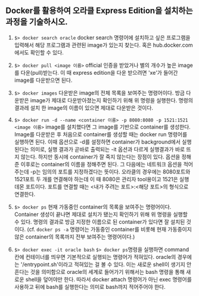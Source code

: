 Docker를 활용하여 오라클 Express Edition을 설치하는 과정을 기술하시오.
----------------------------------------------------------------------

1. `$> docker search oracle`
  docker search 명령어에 설치하고 싶은 프로그램을 입력해서 해당 프로그램과 관련된 image가 있는지 찾는다. 혹은 hub.docker.com에서도 확인할 수 있다.
  
2. `$> docker pull <image 이름>`
  official 인증을 받았거나 별의 개수가 높은 image를 다운(pull)받는다. 이 때 express edition을 다운 받으려면 'xe'가 들어간 image를 다운받으면 된다.
  
3. `$> docker images`
  다운받은 image의 전체 목록을 보여주는 명령어이다. 방금 다운받은 image가 제대로 다운받아졌는지 확인하기 위해 위 명령을 실행한다. 명령의 결과레 설치  한 image의 이름이 있으면 제대로 다운받은 것이다.
  
4. `$> docker run -d --name <container 이름> -p 8080:8080 -p 1521:1521 <image 이름>`
  image를 설치했다면 그 image를 기반으로 container를 생성한다. Image를 다운받은 후 처음으로 container를 생성할 때는 docker run 명령어를 실행하면 된다. 이때 옵션으로 -d를 설정하면 container가 background에서 실행된다는 의미로, 실행 결과가 곧바로 출력되는 -it 옵션과 다르게 실행결과가 바로 뜨지 않는다. 하지만 동시에 container가 잘 죽지 않는다는 장점이 있다. 옵션을 정해준 이후로는 container의 이름을 정해주면 된다. 그 다음에는 네트워크 옵션을 적어주는데 -p는 임의의 포트를 지정하겠다는 뜻이다. 오라클의 경우에는 8080포트와 1521포트 두 개를 연결해야 하는데 이 때 8080은 관리자 tool용이고 1521은 실행 데몬 포트이다. 포트를 연결할 때는 <내가 주려는 포트>:<해당 포트>의 형식으로 연결한다.
  
5. `$> docker ps`
  현재 가동중인 container의 목록을 보여주는 명령어이다. Container 생성이 끝나면 제대로 설치가 됐는지 확인하기 위해 위 명령을 실행할 수 있다. 명령의 결과로 방금 지정한 이름으로 된 container가 있다면 잘 설치된 것이다. (cf. `docker ps -a` 명령어는 가동중인 container를 비롯해 현재 가동중이지 않은 container의 목록까지 전부 보여주는 명령어이다.)
  
6. `$> docker exec -it oracle bash`
  `$> docker ps`명령을 실행하면 command 칸에 컨테이너를 띄우면 기본적으로 실행되는 명령어가 적혀있다. oracle의 경우에는 '/entrypoint.sh'이라고 적혀있는 걸 볼 수 있다. 이는 새로운 shell이 생기지 안흔다는 것을 의미함으로 oracle의 세계로 들어가기 위해서는 bash 명령을 통해 새로운 shell을 덮어야만 한다. 따라서 docker attach 명령어가 아닌 exec 명령어를 사용하고 뒤에 bash를 실행한다는 의미로 bash까지 적어주어야 한다.
